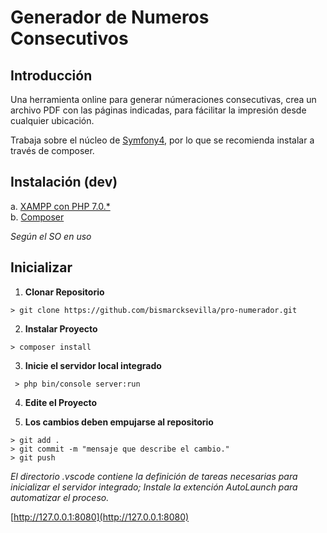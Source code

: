 # Generador de Numeros Consecutivos  

## Introducción
Una herramienta online para generar númeraciones consecutivas, crea un archivo PDF con las páginas indicadas, para fácilitar la impresión desde cualquier ubicación.

Trabaja sobre el núcleo de [Symfony4](http://symfony.com/), por lo que se recomienda instalar a través de composer.

## Instalación (dev)  
a. [XAMPP con PHP 7.0.*](https://www.apachefriends.org/es/download.html)  
b. [Composer](https://getcomposer.org/download/)  

*Según el SO en uso*  

## Inicializar  

1. **Clonar Repositorio**   
~~~  
> git clone https://github.com/bismarcksevilla/pro-numerador.git  
~~~  

2. **Instalar Proyecto**  
~~~  
> composer install  
~~~  

3. **Inicie el servidor local integrado**  
~~~  
 > php bin/console server:run 
~~~  

4. **Edite el Proyecto**  

5. **Los cambios deben empujarse al repositorio**  

~~~ 
> git add .  
> git commit -m "mensaje que describe el cambio."  
> git push  
 ~~~  

*El directorio .vscode contiene la definición de tareas necesarias para inicializar el servidor integrado; Instale la extención AutoLaunch para automatizar el proceso.*   

 [http://127.0.0.1:8080](http://127.0.0.1:8080)